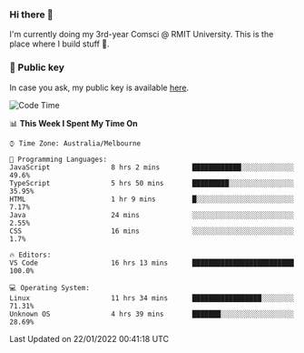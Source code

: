 ### Hi there 👋

I'm currently doing my 3rd-year Comsci @ RMIT University. This is the place where I build stuff 👀. 

### 🔑 Public key

In case you ask, my public key is available [here](https://public.auspham.dev/).

<!--START_SECTION:waka-->
![Code Time](http://img.shields.io/badge/Code%20Time-773%20hrs%2014%20mins-blue)

📊 **This Week I Spent My Time On** 

```text
⌚︎ Time Zone: Australia/Melbourne

💬 Programming Languages: 
JavaScript               8 hrs 2 mins        ████████████░░░░░░░░░░░░░   49.6% 
TypeScript               5 hrs 50 mins       █████████░░░░░░░░░░░░░░░░   35.95% 
HTML                     1 hr 9 mins         █░░░░░░░░░░░░░░░░░░░░░░░░   7.17% 
Java                     24 mins             ░░░░░░░░░░░░░░░░░░░░░░░░░   2.55% 
CSS                      16 mins             ░░░░░░░░░░░░░░░░░░░░░░░░░   1.7%

🔥 Editors: 
VS Code                  16 hrs 13 mins      █████████████████████████   100.0%

💻 Operating System: 
Linux                    11 hrs 34 mins      █████████████████░░░░░░░░   71.31% 
Unknown OS               4 hrs 39 mins       ███████░░░░░░░░░░░░░░░░░░   28.69%

```


 Last Updated on 22/01/2022 00:41:18 UTC
<!--END_SECTION:waka-->

<!--
**rockmanvnx6/rockmanvnx6** is a ✨ _special_ ✨ repository because its `README.md` (this file) appears on your GitHub profile.

Here are some ideas to get you started:

- 🔭 I’m currently working on ...
- 🌱 I’m currently learning ...
- 👯 I’m looking to collaborate on ...
- 🤔 I’m looking for help with ...
- 💬 Ask me about ...
- 📫 How to reach me: ...
- 😄 Pronouns: ...
- ⚡ Fun fact: ...
-->
